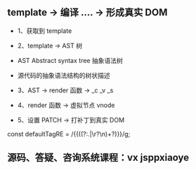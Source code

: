 ## template -> 编译 .... -> 形成真实 DOM

-   1、获取到 template
-   2、template -> AST 树

-   AST Abstract syntax tree 抽象语法树
-   源代码的抽象语法结构的树状描述

-   3、AST -> render 函数 -> \_c \_v \_s
-   4、render 函数 -> 虚拟节点 vnode
-   5、设置 PATCH -> 打补丁到真实 DOM

const defaultTagRE = /\{\{((?:.|\r?\n)+?)\}\}/g;

## 源码、答疑、咨询系统课程：vx jsppxiaoye
